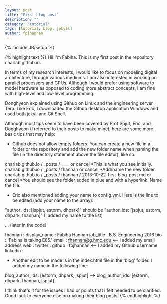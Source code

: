 ```yaml
---
layout: post
title: "First blog post"
description: ""
category: "tutorial"
tags: [tutorial, blog, jekyll]
author: fpjhannan
---
```

{% include JB/setup %}

{% highlight text %}
Hi! I'm Fabiha. This is my first post in the repository charlab.github.io. 

In terms of my research interests, I would like to focus on modeling digital architecture, through various mediums. I am also interested in working on parallel processors and GPUs. Although I would prefer using software to model hardware as opposed to coding more abstract concepts, I am fine with high-level and low-level programming.

Donghyeon explained using Github on Linux and the engineering server Tera. Like Eric, I downloaded the Github desktop application Windows and used both jekyll and Git Shell.

Although most tips seem to have been covered by Prof Spjut, Eric, and Donghyeon (I referred to their posts to make mine), here are some more basic tips that may help:

- Github does not allow empty folders. You can create a new file in a folder or the repository and add the new folder name when naming the file (in the directory statement above the file editor), like so:

charlab.github.io / _posts / ____ or cancel                                    *This is what you see initially.
charlab.github.io / _posts / fhannan or cancel                                 *Add/name the new folder.
charlab.github.io / _posts / fhannan / 2013-10-22-first-blog-post.md or cancel *You should see the folder added in blue and with a hyperlink. Name the file.


- Eric also mentioned adding your name to config.yml. Here is the line to be edited (add your name to the array):

"author_ids: [jspjut, estorm, dhpark]" should be  "author_ids: [jspjut, estorm, dhpark, fhannan]" (I added my name to the list)

...
(later in the code)

fhannan :
    display_name : Fabiha Hannan
    job_title : B.S. Engineering 2016
    bio : 'Fabiha is taking E85.'
    email : fhannan@g.hmc.edu           <-- I added my email address
    web : 
    twitter : 
    github : fpjhannan                  <-- I added my Github username
    linkedin : 


- Another edit to be made is in the index.html file in the 'blog' folder. I added my name in the following line:

blog_author_ids: [estorm, dhpark, jspjut] --> blog_author_ids: [estorm, dhpark, fhannan, jspjut]




I think that's it for the issues I had or points that I felt needed to be clarified. Good luck to everyone else on making their blog posts!
{% endhighlight %}
